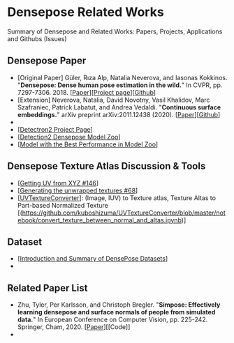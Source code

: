 # Densepose Related Works
Summary of Densepose and Related Works: Papers, Projects, Applications and Githubs (Issues)

## Densepose Paper
- [Original Paper] Güler, Rıza Alp, Natalia Neverova, and Iasonas Kokkinos. "**Densepose: Dense human pose estimation in the wild.**" In CVPR, pp. 7297-7306. 2018. [[Paper](https://openaccess.thecvf.com/content_cvpr_2018/papers/Guler_DensePose_Dense_Human_CVPR_2018_paper.pdf)][[Project page](http://densepose.org/)][[Github](https://github.com/facebookresearch/DensePose)]
- [Extension] Neverova, Natalia, David Novotny, Vasil Khalidov, Marc Szafraniec, Patrick Labatut, and Andrea Vedaldi. "**Continuous surface embeddings.**" arXiv preprint arXiv:2011.12438 (2020). [[Paper](https://arxiv.org/abs/2011.12438)][[Github](https://github.com/facebookresearch/detectron2/blob/main/projects/DensePose/doc/DENSEPOSE_CSE.md)]
- 
- [[Detectron2 Project Page](https://github.com/facebookresearch/detectron2/tree/main/projects/DensePose)]
- [[Detection2 Densepose Model Zoo]( https://github.com/facebookresearch/detectron2/blob/main/projects/DensePose/doc/DENSEPOSE_IUV.md#ModelZoo)]
- [[Model with the Best Performance in Model Zoo](https://github.com/facebookresearch/detectron2/blob/main/projects/DensePose/doc/DENSEPOSE_IUV.md#-improved-baselines-deeplabv3-head)]

## Densepose Texture Atlas Discussion & Tools
- [[Getting UV from XYZ #146](https://github.com/facebookresearch/DensePose/issues/146#issuecomment-464469641)]
- [[Generating the unwrapped textures #68](https://github.com/facebookresearch/DensePose/issues/68)]
- [[UVTextureConverter](https://github.com/kuboshizuma/UVTextureConverter)]: (Image, IUV) to Texture atlas, Texture Altas to Part-based Normalized Texture [(https://github.com/kuboshizuma/UVTextureConverter/blob/master/notebook/convert_texture_between_normal_and_altas.ipynb)]


## Dataset
- [[Introduction and Summary of DensePose Datasets](https://github.com/facebookresearch/detectron2/blob/main/projects/DensePose/doc/DENSEPOSE_DATASETS.md)]
- 

## Related Paper List
- Zhu, Tyler, Per Karlsson, and Christoph Bregler. "**Simpose: Effectively learning densepose and surface normals of people from simulated data.**" In European Conference on Computer Vision, pp. 225-242. Springer, Cham, 2020. [[Paper](https://arxiv.org/abs/2007.15506)][[Code]]
- 



